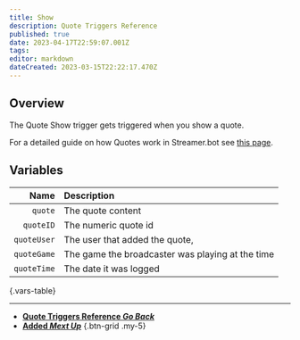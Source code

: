 ```yaml
---
title: Show
description: Quote Triggers Reference
published: true
date: 2023-04-17T22:59:07.001Z
tags: 
editor: markdown
dateCreated: 2023-03-15T22:22:17.470Z
---
```


## Overview
The Quote Show trigger gets triggered when you show a quote.

For a detailed guide on how Quotes work in Streamer.bot see [this page](/Settings/Quote).

## Variables
Name | Description
----:|:------------
`quote` | The quote content
`quoteID` | The numeric quote id
`quoteUser` | The user that added the quote,
`quoteGame` | The game the broadcaster was playing at the time
`quoteTime` | The date it was logged
{.vars-table}

---

- [<i class="mdi mdi-chevron-left"></i>**Quote Triggers Reference *Go Back***](/Triggers/Core/Quote)
- [<i class="mdi mdi-comment-quote primary--text"></i> **Added *Mext Up***](/Triggers/Core/Quote/Added)
{.btn-grid .my-5}